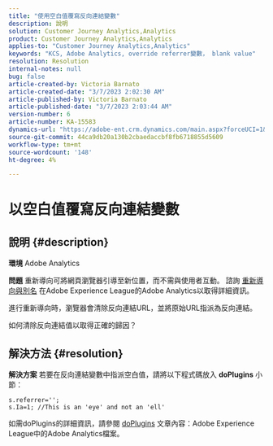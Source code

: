 ```yaml
---
title: "使用空白值覆寫反向連結變數"
description: 說明
solution: Customer Journey Analytics,Analytics
product: Customer Journey Analytics,Analytics
applies-to: "Customer Journey Analytics,Analytics"
keywords: "KCS, Adobe Analytics, override referrer變數， blank value"
resolution: Resolution
internal-notes: null
bug: false
article-created-by: Victoria Barnato
article-created-date: "3/7/2023 2:02:30 AM"
article-published-by: Victoria Barnato
article-published-date: "3/7/2023 2:03:44 AM"
version-number: 6
article-number: KA-15583
dynamics-url: "https://adobe-ent.crm.dynamics.com/main.aspx?forceUCI=1&pagetype=entityrecord&etn=knowledgearticle&id=0060c81c-8cbc-ed11-83ff-6045bd006b3d"
source-git-commit: 44ca9db20a130b2cbaedaccbf8fb6718855d5609
workflow-type: tm+mt
source-wordcount: '148'
ht-degree: 4%

---
```


# 以空白值覆寫反向連結變數

## 說明 {#description}


<b>環境</b>
Adobe Analytics

<b>問題</b>
重新導向可將網頁瀏覽器引導至新位置，而不需與使用者互動。 諮詢 [重新導向與別名](https://experienceleague.adobe.com/docs/analytics/technotes/redirects.html) 在Adobe Experience League的Adobe Analytics以取得詳細資訊。

進行重新導向時，瀏覽器會清除反向連結URL，並將原始URL指派為反向連結。

如何清除反向連結值以取得正確的歸因？


## 解決方法 {#resolution}


<b>解決方案</b>
若要在反向連結變數中指派空白值，請將以下程式碼放入 <b>doPlugins</b> 小節：


```
s.referrer='';
s.Ia=1; //This is an 'eye' and not an 'ell'
```


如需doPlugins的詳細資訊，請參閱 [doPlugins](https://experienceleague.adobe.com/docs/analytics/implementation/vars/functions/doplugins.html "按一下以追蹤連結：https://docs.adobe.com/content/help/en/analytics/implementation/vars/functions/doplugins.html") 文章內容：Adobe Experience League中的Adobe Analytics檔案。


